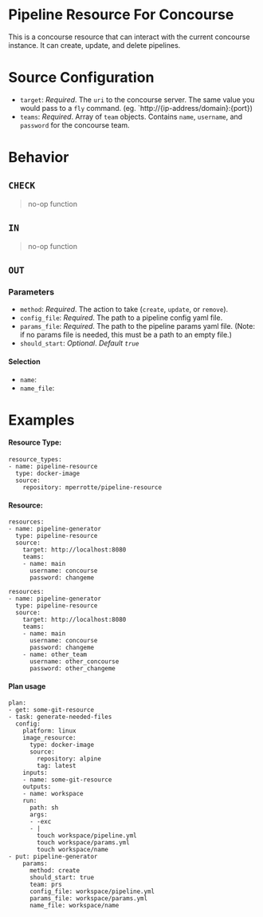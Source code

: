 # Pipeline Resource For Concourse

This is a concourse resource that can interact with the current concourse instance.
It can create, update, and delete pipelines.

# Source Configuration
* `target`: _Required_. The `uri` to the concourse server. The same value you would pass to a `fly` command. (eg. `http://{ip-address/domain}:{port})
* `teams`: _Required_. Array of `team` objects. Contains `name`, `username`, and `password` for the concourse team.

# Behavior

## `CHECK`
> no-op function
## `IN`
> no-op function
## `OUT`

### Parameters
* `method`: _Required_. The action to take (`create`, `update`, or `remove`).
* `config_file`: _Required_. The path to a pipeline config yaml file.
* `params_file`: _Required_. The path to the pipeline params yaml file. (Note: if no params file is needed, this must be a path to an empty file.)
* `should_start`: _Optional_. _Default `true`_
#### Selection
* `name`:
* `name_file`:

# Examples
#### Resource Type:
```
resource_types:
- name: pipeline-resource
  type: docker-image
  source:
    repository: mperrotte/pipeline-resource
```

#### Resource:
```
resources:
- name: pipeline-generator
  type: pipeline-resource
  source:
    target: http://localhost:8080
    teams:
    - name: main
      username: concourse
      password: changeme
```

```
resources:
- name: pipeline-generator
  type: pipeline-resource
  source:
    target: http://localhost:8080
    teams:
    - name: main
      username: concourse
      password: changeme
    - name: other_team
      username: other_concourse
      password: other_changeme
```

#### Plan usage
```
plan:
- get: some-git-resource
- task: generate-needed-files
  config:
    platform: linux
    image_resource:
      type: docker-image
      source:
        repository: alpine
        tag: latest
    inputs:
    - name: some-git-resource
    outputs:
    - name: workspace
    run:
      path: sh
      args:
      - -exc
      - |
        touch workspace/pipeline.yml
        touch workspace/params.yml
        touch workspace/name
- put: pipeline-generator
    params:
      method: create
      should_start: true
      team: prs
      config_file: workspace/pipeline.yml
      params_file: workspace/params.yml
      name_file: workspace/name
```